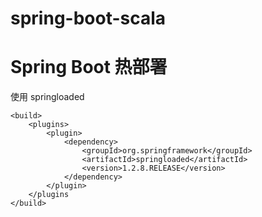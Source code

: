 # spring-boot-scala

# Spring Boot 热部署
使用 springloaded
``````
<build>
    <plugins>
        <plugin>
            <dependency>
                <groupId>org.springframework</groupId>
                <artifactId>springloaded</artifactId>
                <version>1.2.8.RELEASE</version>
            </dependency>
        </plugin>
    </plugins
</build>
``````